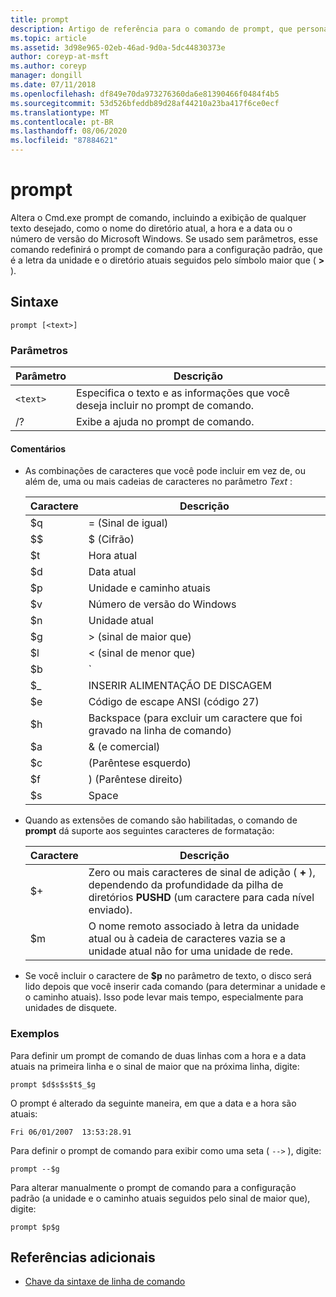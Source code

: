 ```yaml
---
title: prompt
description: Artigo de referência para o comando de prompt, que personaliza seu Cmd.exe prompt de comando.
ms.topic: article
ms.assetid: 3d98e965-02eb-46ad-9d0a-5dc44830373e
author: coreyp-at-msft
ms.author: coreyp
manager: dongill
ms.date: 07/11/2018
ms.openlocfilehash: df849e70da973276360da6e81390466f0484f4b5
ms.sourcegitcommit: 53d526bfeddb89d28af44210a23ba417f6ce0ecf
ms.translationtype: MT
ms.contentlocale: pt-BR
ms.lasthandoff: 08/06/2020
ms.locfileid: "87884621"
---
```

# <a name="prompt"></a>prompt

Altera o Cmd.exe prompt de comando, incluindo a exibição de qualquer texto desejado, como o nome do diretório atual, a hora e a data ou o número de versão do Microsoft Windows. Se usado sem parâmetros, esse comando redefinirá o prompt de comando para a configuração padrão, que é a letra da unidade e o diretório atuais seguidos pelo símbolo maior que ( **>** ).

## <a name="syntax"></a>Sintaxe

```
prompt [<text>]
```

### <a name="parameters"></a>Parâmetros

| Parâmetro | Descrição |
|--|--|
| `<text>` | Especifica o texto e as informações que você deseja incluir no prompt de comando. |
| /? | Exibe a ajuda no prompt de comando. |

#### <a name="remarks"></a>Comentários

- As combinações de caracteres que você pode incluir em vez de, ou além de, uma ou mais cadeias de caracteres no parâmetro *Text* :

    | Caractere | Descrição |
    |--|--|
    | $q | = (Sinal de igual) |
    | $$ | $ (Cifrão) |
    | $t | Hora atual |
    | $d | Data atual |
    | $p | Unidade e caminho atuais |
    | $v | Número de versão do Windows |
    | $n | Unidade atual |
    | $g | > (sinal de maior que) |
    | $l | < (sinal de menor que) |
    | $b | `|`(Símbolo de pipe) |
    | $_ | INSERIR ALIMENTAÇÃO DE DISCAGEM |
    | $e | Código de escape ANSI (código 27) |
    | $h | Backspace (para excluir um caractere que foi gravado na linha de comando) |
    | $a | & (e comercial) |
    | $c | (Parêntese esquerdo) |
    | $f | ) (Parêntese direito) |
    | $s | Space |

- Quando as extensões de comando são habilitadas, o comando de **prompt** dá suporte aos seguintes caracteres de formatação:

    | Caractere | Descrição |
    |--|--|
    | $+ | Zero ou mais caracteres de sinal de adição ( **+** ), dependendo da profundidade da pilha de diretórios **PUSHD** (um caractere para cada nível enviado). |
    | $m | O nome remoto associado à letra da unidade atual ou à cadeia de caracteres vazia se a unidade atual não for uma unidade de rede. |

- Se você incluir o caractere de **$p** no parâmetro de texto, o disco será lido depois que você inserir cada comando (para determinar a unidade e o caminho atuais). Isso pode levar mais tempo, especialmente para unidades de disquete.

### <a name="examples"></a>Exemplos

Para definir um prompt de comando de duas linhas com a hora e a data atuais na primeira linha e o sinal de maior que na próxima linha, digite:

```
prompt $d$s$s$t$_$g
```

O prompt é alterado da seguinte maneira, em que a data e a hora são atuais:

```
Fri 06/01/2007  13:53:28.91
```

Para definir o prompt de comando para exibir como uma seta ( `-->` ), digite:

```
prompt --$g
```

Para alterar manualmente o prompt de comando para a configuração padrão (a unidade e o caminho atuais seguidos pelo sinal de maior que), digite:

```
prompt $p$g
```

## <a name="additional-references"></a>Referências adicionais

- [Chave da sintaxe de linha de comando](command-line-syntax-key.md)
